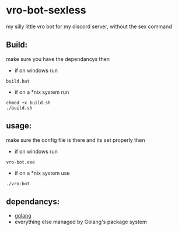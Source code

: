 # vro-bot-sexless
my silly little vro bot for my discord server, without the sex command
## Build:
make sure you have the dependancys then
 - if on windows run
```
build.bat
```
 - if on a *nix system run
```
chmod +x build.sh
./build.sh
```
## usage:
make sure the config file is there and its set properly then
- if on windows run 
```
vro-bot.exe
```
- if on a *nix system use
```
./vro-bot
```
## dependancys:
  - [golang](https://go.dev/dl/)
  - everything else managed by Golang's package system 
